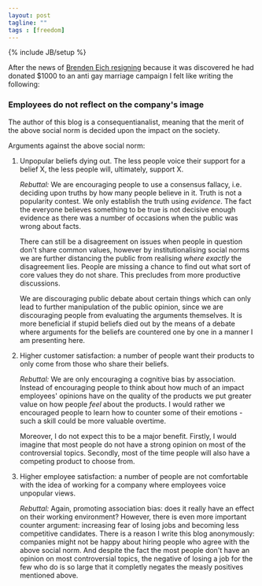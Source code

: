 ```yaml
---
layout: post
tagline: ""
tags : [freedom]
---
```

{% include JB/setup %}

After the news of [Brenden Eich
resigning](http://www.zdnet.com/mozilla-ceo-brendan-eich-resigns-amid-controversy-7000028041/)
because it was discovered he had donated $1000 to an anti gay marriage campaign
I felt like writing the following:

### Employees do not reflect on the company's image

The author of this blog is a consequentianalist, meaning that the merit of the
above social norm is decided upon the impact on the society.

Arguments against the above social norm:

1. Unpopular beliefs dying out. The less people voice their support for a
belief X, the less people will, ultimately, support X.

    *Rebuttal:* We are encouraging people to use a consensus fallacy, i.e.
    deciding upon truths by how many people believe in it. Truth is not a
    popularity contest. We only establish the truth using *evidence*. The fact
    the everyone believes something to be true is not decisive enough evidence
    as there was a number of occasions when the public was wrong about facts.

    There can still be a disagreement on issues when people in question
    don't share common values, however by institutionalising social norms we
    are further distancing the public from realising *where exactly* the
    disagreement lies. People are missing a chance to find out what sort of
    core values they do not share. This precludes from more productive
    discussions.

    We are discouraging public debate about certain things which can only lead
    to further manipulation of the public opinion, since we are discouraging
    people from evaluating the arguments themselves.
    It is more beneficial if stupid beliefs died out by the means of a
    debate where arguments for the beliefs are countered one by one in a manner
    I am presenting here.
2. Higher customer satisfaction: a number of people want their products to only
come from those who share their beliefs.

    *Rebuttal:* We are only encouraging a cognitive bias by association.
    Instead of encouraging people to think about how much of an impact
    employees' opinions have on the quality of the products we put greater
    value on how people *feel* about the products. I would rather we encouraged
    people to learn how to counter some of their emotions - such a skill could
    be more valuable overtime.

    Moreover, I do not expect this to be a major benefit. Firstly, I would
    imagine that most people do not have a strong opinion on most of the
    controversial topics. Secondly, most of the time people will also have a
    competing product to choose from.
3. Higher employee satisfaction: a number of people are not comfortable with
the idea of working for a company where employees voice unpopular views.

    *Rebuttal:* Again, promoting association bias: does it really have an
    effect on their working environment? However, there is even
    more important counter argument: increasing fear of losing jobs and becoming less
    competitive candidates. There is a reason I write this blog anonymously:
    companies might not be happy about hiring people who agree with the above social
    norm. And despite the fact the most people don't have an opinion on most
    controversial topics, the negative of losing a job for the few who do is so
    large that it completly negates the measly positives mentioned above.
